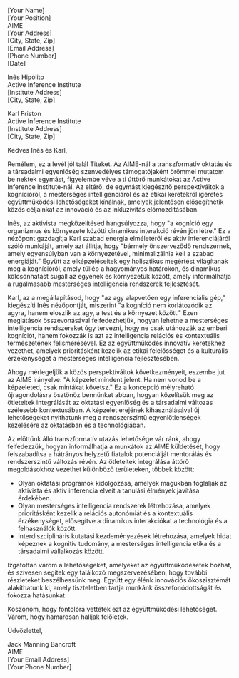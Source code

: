 [Your Name]  
[Your Position]  
AIME  
[Your Address]  
[City, State, Zip]  
[Email Address]  
[Phone Number]  
[Date]  

Inês Hipólito  
Active Inference Institute  
[Institute Address]  
[City, State, Zip]  

Karl Friston  
Active Inference Institute  
[Institute Address]  
[City, State, Zip]  

Kedves Inês és Karl,

Remélem, ez a levél jól talál Titeket. Az AIME-nál a transzformatív oktatás és a társadalmi egyenlőség szenvedélyes támogatójaként örömmel mutatom be nektek egymást, figyelembe véve a ti úttörő munkátokat az Active Inference Institute-nál. Az eltérő, de egymást kiegészítő perspektíváitok a kognícióról, a mesterséges intelligenciáról és az etikai keretekről ígéretes együttműködési lehetőségeket kínálnak, amelyek jelentősen elősegíthetik közös céljainkat az innováció és az inkluzivitás előmozdításában.

Inês, az aktivista megközelítésed hangsúlyozza, hogy "a kogníció egy organizmus és környezete közötti dinamikus interakció révén jön létre." Ez a nézőpont gazdagítja Karl szabad energia elméletéről és aktív inferenciájáról szóló munkáját, amely azt állítja, hogy "bármely önszerveződő rendszernek, amely egyensúlyban van a környezetével, minimalizálnia kell a szabad energiáját." Együtt az elképzeléseitek egy holisztikus megértést világítanak meg a kognícióról, amely túllép a hagyományos határokon, és dinamikus kölcsönhatást sugall az egyének és környezetük között, amely informálhatja a rugalmasabb mesterséges intelligencia rendszerek fejlesztését.

Karl, az a megállapításod, hogy "az agy alapvetően egy inferenciális gép," kiegészíti Inês nézőpontját, miszerint "a kogníció nem korlátozódik az agyra, hanem eloszlik az agy, a test és a környezet között." Ezen meglátások összevonásával felfedezhetjük, hogyan lehetne a mesterséges intelligencia rendszereket úgy tervezni, hogy ne csak utánozzák az emberi kogníciót, hanem fokozzák is azt az intelligencia relációs és kontextuális természetének felismerésével. Ez az együttműködés innovatív keretekhez vezethet, amelyek prioritásként kezelik az etikai felelősséget és a kulturális érzékenységet a mesterséges intelligencia fejlesztésében.

Ahogy mérlegeljük a közös perspektíváitok következményeit, eszembe jut az AIME irányelve: "A képzelet mindent jelent. Ha nem vonod be a képzeleted, csak mintákat követsz." Ez a koncepció mélyreható újragondolásra ösztönöz bennünket abban, hogyan közelítsük meg az ötleteitek integrálását az oktatási egyenlőség és a társadalmi változás szélesebb kontextusában. A képzelet erejének kihasználásával új lehetőségeket nyithatunk meg a rendszerszintű egyenlőtlenségek kezelésére az oktatásban és a technológiában.

Az előttünk álló transzformatív utazás lehetősége vár ránk, ahogy felfedezzük, hogyan informálhatja a munkátok az AIME küldetését, hogy felszabadítsa a hátrányos helyzetű fiatalok potenciálját mentorálás és rendszerszintű változás révén. Az ötleteitek integrálása áttörő megoldásokhoz vezethet különböző területeken, többek között:

- Olyan oktatási programok kidolgozása, amelyek magukban foglalják az aktivista és aktív inferencia elveit a tanulási élmények javítása érdekében.
- Olyan mesterséges intelligencia rendszerek létrehozása, amelyek prioritásként kezelik a relációs autonómiát és a kontextuális érzékenységet, elősegítve a dinamikus interakciókat a technológia és a felhasználók között.
- Interdiszciplináris kutatási kezdeményezések létrehozása, amelyek hidat képeznek a kognitív tudomány, a mesterséges intelligencia etika és a társadalmi vállalkozás között.

Izgatottan várom a lehetőségeket, amelyeket az együttműködésetek hozhat, és szívesen segítek egy találkozó megszervezésében, hogy további részleteket beszélhessünk meg. Együtt egy élénk innovációs ökoszisztémát alakíthatunk ki, amely tiszteletben tartja munkánk összefonódottságát és fokozza hatásunkat.

Köszönöm, hogy fontolóra vettétek ezt az együttműködési lehetőséget. Várom, hogy hamarosan halljak felőletek.

Üdvözlettel,

Jack Manning Bancroft  
AIME  
[Your Email Address]  
[Your Phone Number]